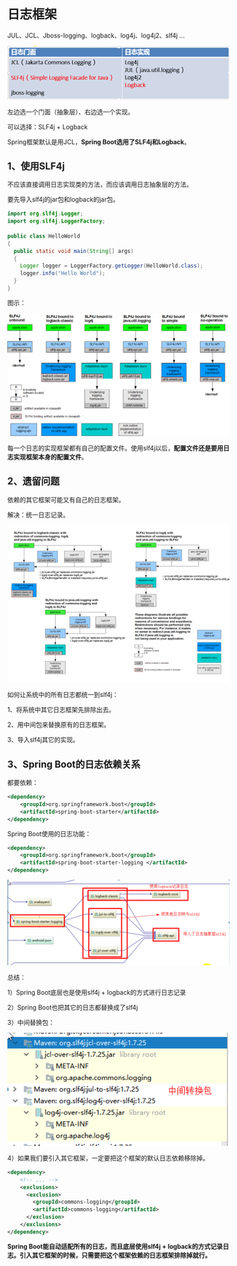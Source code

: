 # 日志框架

JUL、JCL、Jboss-logging、logback、log4j、log4j2、slf4j ...

![image-20200709163458008](.img/image-20200709163458008.png)

左边选一个门面（抽象层）、右边选一个实现。

可以选择：SLF4j + Logback

Spring框架默认是用JCL，**Spring Boot选用了SLF4j和Logback**。



## 1、使用SLF4j

不应该直接调用日志实现类的方法，而应该调用日志抽象层的方法。

要先导入slf4j的jar包和logback的jar包。

```java
import org.slf4j.Logger;
import org.slf4j.LoggerFactory;

public class HelloWorld
{
  public static void main(String[] args)
  {
    Logger logger = LoggerFactory.getLogger(HelloWorld.class);
    logger.info("Hello World");
  }
}
```

图示：

![click to enlarge](.img/concrete-bindings.png)

每一个日志的实现框架都有自己的配置文件。使用slf4j以后，**配置文件还是要用日志实现框架本身的配置文件**。

## 2、遗留问题

依赖的其它框架可能又有自己的日志框架。

解决：统一日志记录。

![click to enlarge](.img/legacy.png)

如何让系统中的所有日志都统一到slf4j：

1、将系统中其它日志框架先排除出去。

2、用中间包来替换原有的日志框架。

3、导入slf4j其它的实现。

## 3、Spring Boot的日志依赖关系

都要依赖：

```xml
<dependency>
    <groupId>org.springframework.boot</groupId>
    <artifactId>spring-boot-starter</artifactId>
</dependency>
```

Spring Boot使用的日志功能：

```xml
<dependency>
    <groupId>org.springframework.boot</groupId>
    <artifactId>spring-boot-starter-logging	</artifactId>
</dependency>
```

![image-20200709174626621](.img/image-20200709174626621.png)



总结：

1）Spring Boot底层也是使用slf4j + logback的方式进行日志记录

2）Spring Boot也把其它的日志都替换成了slf4j

3）中间替换包：

![image-20200709175330652](.img/image-20200709175330652.png)

4）如果我们要引入其它框架，一定要把这个框架的默认日志依赖移除掉。

```xml
<dependency>
	<!-- ... -->
    <exclusions>
      <exclusion>
        <groupId>commons-logging</groupId>
        <artifactId>commons-logging</artifactId>
      </exclusion>
    </exclusions>
</dependency>
```

**Spring Boot能自动适配所有的日志，而且底层使用slf4j + logback的方式记录日志。引入其它框架的时候，只需要把这个框架依赖的日志框架排除掉就行。**

